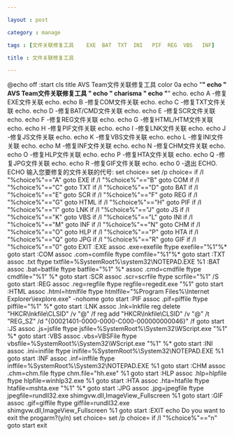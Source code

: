 ```yaml
---

layout : post

category : manage

tags : [文件关联修复工具   	EXE  BAT  TXT  INI   PIF  REG  VBS   INF]

title : 文件关联修复工具

---
```


@echo off
:start
cls
title AVS Team文件关联修复工具
color 0a
echo "****************************************************"
echo "                AVS Team文件关联修复工具              "
echo "                                      charisma        "
echo "****************************************************"
echo.
echo      A -修复EXE文件关联
echo.
echo      B -修复COM文件关联
echo.
echo      C -修复TXT文件关联
echo.
echo      D -修复BAT/CMD文件关联
echo.
echo      E -修复SCR文件关联
echo.
echo      F -修复REG文件关联
echo.
echo      G -修复HTML/HTM文件关联
echo.
echo      H -修复PIF文件关联
echo.
echo      I -修复LNK文件关联
echo.
echo      J -修复JS文件关联
echo.
echo      K -修复VBS文件关联
echo.
echo      L -修复INI文件关联
echo.
echo      M -修复INF文件关联
echo.
echo      N -修复CHM文件关联
echo.
echo      O -修复HLP文件关联
echo.
echo      P -修复HTA文件关联
echo.
echo      Q -修复JPG文件关联
echo.
echo      R -修复GIF文件关联
echo.
echo      0 -退出
ECHO.
ECHO 输入您要修复的文件关联的代号:
set choice=
set /p choice=
if /I "%choice%"=="A" goto EXE
if /I "%choice%"=="B" goto COM
if /I "%choice%"=="C" goto TXT
if /I "%choice%"=="D" goto BAT
if /I "%choice%"=="E" goto SCR
if /I "%choice%"=="F" goto REG
if /I "%choice%"=="G" goto HTML
if /I "%choice%"=="H" goto PIF
if /I "%choice%"=="I" goto LNK
if /I "%choice%"=="J" goto JS
if /I "%choice%"=="K" goto VBS
if /I "%choice%"=="L" goto INI
if /I "%choice%"=="M" goto INF
if /I "%choice%"=="N" goto CHM
if /I "%choice%"=="O" goto HLP
if /I "%choice%"=="P" goto HTA
if /I "%choice%"=="Q" goto JPG
if /I "%choice%"=="R" goto GIF
if /I "%choice%"=="0" goto EXIT
:EXE
assoc .exe=exefile
ftype exefile="%1"%*
goto start
:COM
assoc .com=comfile
ftype comfile="%1"%*
goto start
:TXT
assoc .txt
ftype txtfile=%SystemRoot%\system32\NOTEPAD.EXE %1
:BAT
assoc .bat=batfile
ftype batfile="%1" %*
assoc .cmd=cmdfile
ftype cmdfile="%1" %*
goto start
:SCR
assoc .scr=scrfile
ftype scrfile="%1" /S
goto start
:REG
assoc .reg=regfile
ftype regfile=regedit.exe "%1"
goto start
:HTML
assoc .html=htmlfile
ftype htmlfile="%Program Files%\Internet Explorer\iexplore.exe" -nohome
goto start
:PIF
assoc .pif=piffile
ftype piffile="%1" %*
goto start
:LNK
assoc .lnk=lnkfile
reg delete "HKCR\lnkfile\CLSID" /v "@" /f
reg add "HKCR\lnkfile\CLSID" /v "@" /t "REG_SZ" /d "{00021401-0000-0000-C000-000000000046}" /f
goto start
:JS
assoc .js=jsfile
ftype jsfile=%SystemRoot%\System32\WScript.exe "%1" %*
goto start
:VBS
assoc .vbs=VBSFile
ftype vbsfile=%SystemRoot%\System32\WScript.exe "%1" %*
goto start
:INI
assoc .ini=inifile
ftype inifile=%SystemRoot%\System32\NOTEPAD.EXE %1
goto start
:INF
assoc .inf=inffile
ftype inffile=%SystemRoot%\System32\NOTEPAD.EXE %1
goto start
:CHM
assoc .chm=chm.file
ftype chm.file="hh.exe" %1
goto start
:HLP
assoc .hlp=hlpfile
ftype hlpfile=winhlp32.exe %1
goto start
:HTA
assoc .hta=htafile
ftype htafile=mshta.exe "%1" %*
goto start
:JPG
assoc .jpg=jpegfile
ftype jpegfile=rundll32.exe shimgvw.dll,ImageView_Fullscreen %1
goto start
:GIF
assoc .gif=giffile
ftype giffile=rundll32.exe shimgvw.dll,ImageView_Fullscreen %1
goto start
:EXIT
echo Do you want to exit the progarm?(y/n)
set choice=
set /p choice=
if /I "%choice%"=="n" goto start
exit